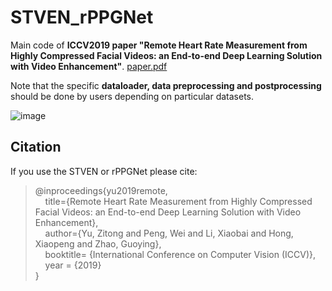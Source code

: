 # STVEN_rPPGNet
Main code of **ICCV2019 paper "Remote Heart Rate Measurement from Highly Compressed Facial Videos: an End-to-end Deep Learning Solution with Video Enhancement"**.   [paper.pdf](https://arxiv.org/pdf/1907.11921.pdf)   

Note that the specific **dataloader, data preprocessing and postprocessing** should be done by users depending on particular datasets.   

![image](https://github.com/ZitongYu/STVEN_rPPGNet/blob/master/network.png)  

Citation
------- 
If you use the STVEN or rPPGNet please cite:  

>@inproceedings{yu2019remote,  
>&nbsp;&nbsp;&nbsp;&nbsp;title={Remote Heart Rate Measurement from Highly Compressed Facial Videos: an End-to-end Deep Learning Solution with Video Enhancement},      
>&nbsp;&nbsp;&nbsp;&nbsp;author={Yu, Zitong and Peng, Wei and Li, Xiaobai and Hong, Xiaopeng and Zhao, Guoying},  
>&nbsp;&nbsp;&nbsp;&nbsp;booktitle= {International Conference on Computer Vision (ICCV)},  
>&nbsp;&nbsp;&nbsp;&nbsp;year = {2019}  
>}  

